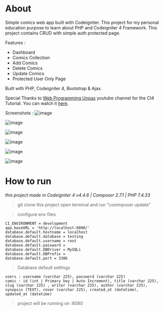 # About
Simple comics web app built with Codeigniter. This project for my personal education purpose to learn about PHP and Codeigniter 4 Framework. This project contains CRUD with simple auth protected page. 

Features : 
- Dashboard
- Comics Collection
- Add Comics
- Delete Comics
- Update Comics
- Protected User Only Page

Built with PHP, Codeigniter 4, Bootstrap & Ajax.

Special Thanks to <a href="https://www.youtube.com/@sandhikagalihWPU">Web Programming Unpas</a> youtube channel for the CI4 Tutorial. You can watch it <a href="https://www.youtube.com/@sandhikagalihWPU](https://www.youtube.com/watch?v=VckqV2wC1gs&list=PLFIM0718LjIUkkIq1Ub6B5dYNb6IlMvtc">here</a>.

Screenshots : 
![image](https://github.com/yohanesrioirsan/ci4playground/assets/82473445/0fb83f28-f766-44e6-8dc8-96f7977c540a)

![image](https://github.com/yohanesrioirsan/ci4playground/assets/82473445/a045e6a7-37a6-4ad6-b109-5a7a02928548)

![image](https://github.com/yohanesrioirsan/ci4playground/assets/82473445/1d9cd4f5-b014-4ca5-96a4-95b83df69c9e)

![image](https://github.com/yohanesrioirsan/ci4playground/assets/82473445/1a3a2126-74b5-4747-a24d-8751386177ce)

![image](https://github.com/yohanesrioirsan/ci4playground/assets/82473445/4453f5dd-82a9-4440-98a8-238c9541de10)

![image](https://github.com/yohanesrioirsan/ci4playground/assets/82473445/61208ea0-f566-489c-99ba-101104f99ca6)

# How to run
*this project made in Codeigniter 4 v4.4.6 | Composer 2.7.1 | PHP 7.4.33*
> git clone this project
> open terminal and run "commposer update"

> configure env files
  ```
  CI_ENVIRONMENT = development
  app.baseURL = 'http://localhost:8080/'
  database.default.hostname = localhost
  database.default.database = testing
  database.default.username = root
  database.default.password = 
  database.default.DBDriver = MySQLi
  database.default.DBPrefix =
  database.default.port = 3306
  ```

> Database default settings
  ```
  users : username (varchar 225), password (varchar 225)
  comic : id (int | Primary key | Auto Increment), title (varchar 225), slug (varchar 225) , writer (varchar 225), author (varchar 225), synopsis (TEXT), cover (varchar 225), created_at (datetime), updated_at (datetime)
  ```
 
> project will be running on :8080

